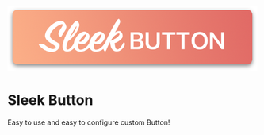 [![header](https://github.com/MauriceArikoglu/sleek-button/blob/master/SleekButton.png)](https://github.com/MauriceArikoglu/sleek-button/blob/master/SleekButton.png)
# Sleek Button

Easy to use and easy to configure custom Button!
